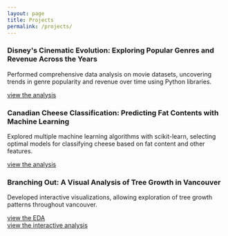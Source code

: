 ```yaml
---
layout: page
title: Projects
permalink: /projects/
---
```


### Disney's Cinematic Evolution: Exploring Popular Genres and Revenue Across the Years
Performed comprehensive data analysis on movie datasets, uncovering trends in genre popularity and revenue over time using Python libraries.

[view the analysis](assets/notebooks/final_project_intro.html)

### Canadian Cheese Classification: Predicting Fat Contents with Machine Learning
Explored multiple machine learning algorithms with scikit-learn, selecting optimal models for classifying cheese based on fat content and other features.

[view the analysis](assets/notebooks/final_project_ml.html)

### Branching Out: A Visual Analysis of Tree Growth in Vancouver
Developed interactive visualizations, allowing exploration of tree growth patterns throughout vancouver.

[view the EDA](assets/notebooks/final_project_viz_eda.html)  
[view the interactive analysis](assets/notebooks/final_project_viz.html)
